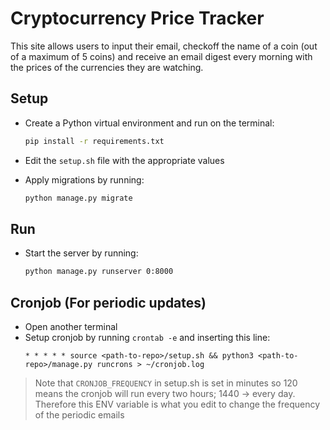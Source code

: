 # Cryptocurrency Price Tracker
This site allows users to input their email, checkoff the name of a coin (out of a maximum of 5 coins) and receive an email digest every morning with the prices of the currencies they are watching.

## Setup
- Create a Python virtual environment and run on the terminal:
    ```sh
    pip install -r requirements.txt
    ```

- Edit the `setup.sh` file with the appropriate values

- Apply migrations by running:
    ```sh
    python manage.py migrate
    ```

## Run
- Start the server by running:
    ```sh
    python manage.py runserver 0:8000
    ```

## Cronjob (For periodic updates)
- Open another terminal
- Setup cronjob by running `crontab -e` and inserting this line:
    ```
    * * * * * source <path-to-repo>/setup.sh && python3 <path-to-repo>/manage.py runcrons > ~/cronjob.log
    ```

> Note that `CRONJOB_FREQUENCY` in setup.sh is set in minutes so 120 means the cronjob will run every two hours; 1440 -> every day. Therefore this ENV variable is what you edit to change the frequency of the periodic emails
